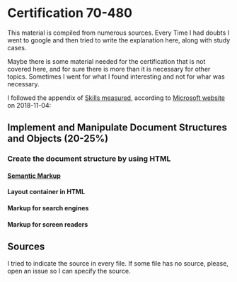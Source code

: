 # Certification 70-480

This material is compiled from numerous sources. Every Time I had doubts I went to google and then tried to write the explanation here, along with study cases.

Maybe there is some material needed for the certification that is not covered here, and for sure there is more than it is necessary for other topics. Sometimes I went for what I found interesting and not for whar was necessary.

I followed the appendix of [Skills measured](support-material/skills-measured.md), according to [Microsoft website](https://www.microsoft.com/en-us/learning/exam-70-480.aspx) on 2018-11-04:

## Implement and Manipulate Document Structures and Objects **(20-25%)**

### Create the document structure by using HTML

#### [Semantic Markup](html5/semantic-markup.md)

#### Layout container in HTML

#### Markup for search engines

#### Markup for screen readers

## Sources

I tried to indicate the source in every file. If some file has no source, please, open an issue so I can specify the source.